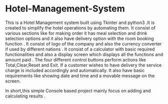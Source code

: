 # Hotel-Management-System
This is a Hotel Management system built using Tkinter and python3 .It is created to simplify the hotel operations by automating them.
It consist of various sections like for making order it has meal selection and drink selection options and it also have delivery option with the room booking function .
It consist of logo of the company and also the currency converter if used by different nations .
It consist of a calculator with basic required functionalities and also a display screen which displays all the functions and amount paid .
The four different control buttons perform actions like Total,Clear,Reset and Exit.
If a customer wishes to have delivery the service charge is included accordingly and automatically.
It also have basic requirements like showing date and time and a movable message on the screen.

In short,this simple Console based project mainly focus on adding and calculating results .

